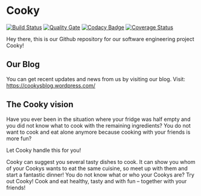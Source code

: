 # Cooky
[![Build Status](http://jenkins-swe.it.dh-karlsruhe.de/buildStatus/icon?job=Cooky)](http://jenkins-swe.it.dh-karlsruhe.de/job/Cooky/)
[![Quality Gate](http://sonarqube.it.dh-karlsruhe.de/api/badges/gate?key=Cooky%3ACookyApp)](http://sonarqube.it.dh-karlsruhe.de/overview?id=Cooky%3ACookyApp)
[![Codacy Badge](https://api.codacy.com/project/badge/Grade/8e442638bad249d6b1b738c7e5a8ede4)](https://www.codacy.com/app/fueranmeldungen/Cooky?utm_source=github.com&amp;utm_medium=referral&amp;utm_content=1developer1/Cooky&amp;utm_campaign=Badge_Grade)
[![Coverage Status](https://coveralls.io/repos/github/1developer1/Cooky/badge.svg?branch=master)](https://coveralls.io/github/1developer1/Cooky?branch=master)


Hey there, this is our Github repository for our software engineering project Cooky!


## Our Blog

You can get recent updates and news from us by visiting our blog.
Visit: https://cookysblog.wordpress.com/

## The Cooky vision

Have you ever been in the situation where your fridge was half empty and you did not know what to cook with the remaining ingredients? You do not want to cook and eat alone anymore because cooking with your friends is more fun?

Let Cooky handle this for you!

Cooky can suggest you several tasty dishes to cook. It can show you whom of your Cookys wants to eat the same cuisine, so meet up with them and start a fantastic dinner! You do not know what or who your Cookys are? Try out Cooky! Cook and eat healthy, tasty and with fun – ­together with your friends!
